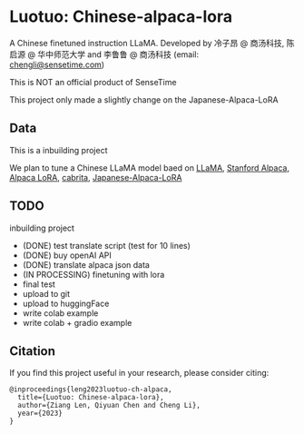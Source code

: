 # Luotuo: Chinese-alpaca-lora
A Chinese finetuned instruction LLaMA. Developed by 冷子昂 @ 商汤科技, 陈启源 @ 华中师范大学 and 李鲁鲁 @ 商汤科技
(email: chengli@sensetime.com)

This is NOT an official product of SenseTime

This project only made a slightly change on the Japanese-Alpaca-LoRA

## Data

This is a inbuilding project

We plan to tune a Chinese LLaMA model baed on [LLaMA](https://ai.facebook.com/blog/large-language-model-llama-meta-ai/), [Stanford Alpaca](https://github.com/tatsu-lab/stanford_alpaca), [Alpaca LoRA](https://github.com/tloen/alpaca-lora), [cabrita](https://github.com/22-hours/cabrita), [Japanese-Alpaca-LoRA](https://github.com/masa3141/japanese-alpaca-lora)

## TODO

inbuilding project
+ (DONE) test translate script (test for 10 lines)
+ (DONE) buy openAI API
+ (DONE) translate alpaca json data
+ (IN PROCESSING) finetuning with lora
+ final test
+ upload to git
+ upload to huggingFace
+ write colab example
+ write colab + gradio example

## Citation 
If you find this project useful in your research, please consider citing:

```
@inproceedings{leng2023luotuo-ch-alpaca,
  title={Luotuo: Chinese-alpaca-lora},
  author={Ziang Len, Qiyuan Chen and Cheng Li},
  year={2023}
}
```

